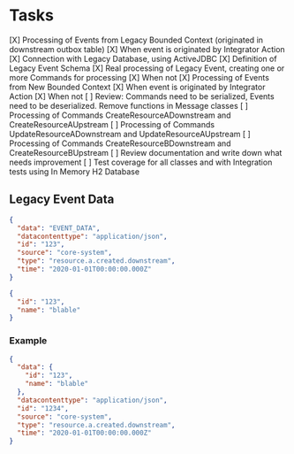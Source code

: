 # Tasks

[X] Processing of Events from Legacy Bounded Context (originated in downstream outbox table)
    [X] When event is originated by Integrator Action
        [X] Connection with Legacy Database, using ActiveJDBC
        [X] Definition of Legacy Event Schema
        [X] Real processing of Legacy Event, creating one or more Commands for processing
    [X] When not
[X] Processing of Events from New Bounded Context
    [X] When event is originated by Integrator Action
    [X] When not
[ ] Review: Commands need to be serialized, Events need to be deserialized. Remove functions in Message classes
[ ] Processing of Commands CreateResourceADownstream and CreateResourceAUpstream
[ ] Processing of Commands UpdateResourceADownstream and UpdateResourceAUpstream
[ ] Processing of Commands CreateResourceBDownstream and CreateResourceBUpstream
[ ] Review documentation and write down what needs improvement
[ ] Test coverage for all classes and with Integration tests using In Memory H2 Database

## Legacy Event Data

```json
{
  "data": "EVENT_DATA",
  "datacontenttype": "application/json",
  "id": "123",
  "source": "core-system",
  "type": "resource.a.created.downstream",
  "time": "2020-01-01T00:00:00.000Z"
}
```

```json
{
  "id": "123",
  "name": "blable"
}
```

### Example

```json
{
  "data": {
    "id": "123",
    "name": "blable"
  },
  "datacontenttype": "application/json",
  "id": "1234",
  "source": "core-system",
  "type": "resource.a.created.downstream",
  "time": "2020-01-01T00:00:00.000Z"
}
```